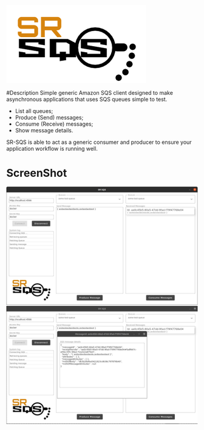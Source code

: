 ![alt text](https://raw.githubusercontent.com/MDalfre/sr-sqs/master/.github/images/logo.png)

#Description
Simple generic Amazon SQS client designed to make asynchronous applications that uses SQS queues simple to test.

- List all queues;
- Produce (Send) messages;
- Consume (Receive) messages;
- Show message details.

SR-SQS is able to act as a generic consumer and producer to ensure your application workflow is running well.

# ScreenShot

![alt text](https://raw.githubusercontent.com/MDalfre/sr-sqs/master/.github/images/prtsc1.jpeg)
![alt text](https://raw.githubusercontent.com/MDalfre/sr-sqs/master/.github/images/prtsc2.jpeg)
